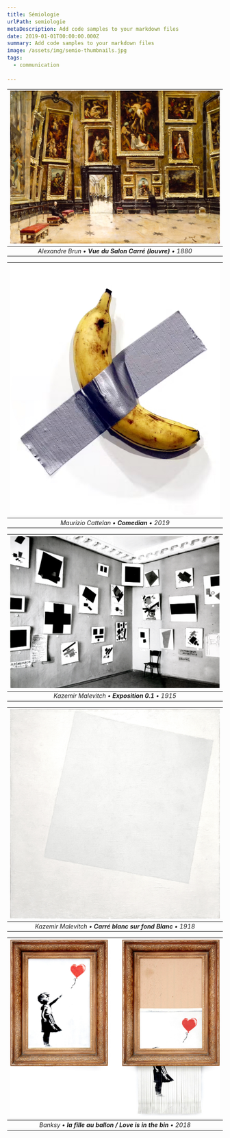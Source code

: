 ```yaml
---
title: Sémiologie
urlPath: semiologie
metaDescription: Add code samples to your markdown files
date: 2019-01-01T00:00:00.000Z
summary: Add code samples to your markdown files
image: /assets/img/semio-thumbnails.jpg
tags:
  - communication

---
```



| ![Billet de banque et sa Matrice dynastie yuan xylographiee 1287](/src/assets/img/semiologie/Alexandre-Brun-Vue-Du-Salon-Carre.jpg) |
|:--:|
|*Alexandre Brun • **Vue du Salon Carré (louvre)** • 1880*|

| ![Billet de banque et sa Matrice dynastie yuan xylographiee 1287](/src/assets/img/semiologie/Maurizio-Cattelan-Comedian-2019.jpg) |
|:--:|
|*Maurizio Cattelan • **Comedian** • 2019*|

| ![Billet de banque et sa Matrice dynastie yuan xylographiee 1287](/src/assets/img/semiologie/Malevitch-010_Exhibition-1915.jpg) |
|:--:|
|*Kazemir Malevitch • **Exposition 0.1** • 1915*|

| ![Billet de banque et sa Matrice dynastie yuan xylographiee 1287](/src/assets/img/semiologie/Malevich-carre-blanc-fond-blanc-1918.jpg) |
|:--:|
|*Kazemir Malevitch • **Carré blanc sur fond Blanc** • 1918*|

| ![Billet de banque et sa Matrice dynastie yuan xylographiee 1287](/src/assets/img/semiologie/banksy.jpg) |
|:--:|
|*Banksy • **la fille au ballon / Love is in the bin** • 2018*|



